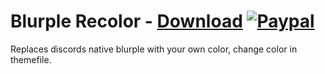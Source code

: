 # Blurple Recolor - [Download](https://betterdiscord.net/ghdl?url=https://raw.githubusercontent.com/mwittrien/BetterDiscordAddons/master/Themes/BlurpleRecolor/BlurpleRecolor.theme.css) [![Paypal][paypal-badge]][paypal-link] 

[paypal-badge]: https://img.shields.io/badge/Paypal-Donate!-%2300457C.svg?logo=paypal&style=flat
[paypal-link]: https://paypal.me/MircoWittrien

Replaces discords native blurple with your own color, change color in themefile.
